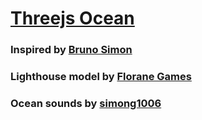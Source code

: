 # [Threejs Ocean](https://threejs-ocean.netlify.app/)

### Inspired by [Bruno Simon](https://threejs-journey.com/)

### Lighthouse model by [Florane Games](https://sketchfab.com/3d-models/lighthouse-florane-games-2ed07b45dba44b60b2e7ec478d3cfaf9)

### Ocean sounds by [simong1006](https://freesound.org/people/simong1006/sounds/566457/)
